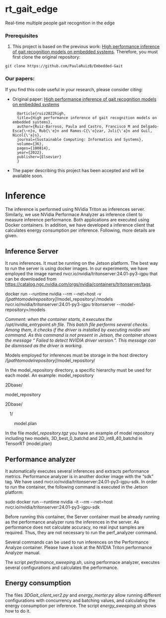 # rt_gait_edge

Real-time multiple people gait recognition in the edge

### Prerequisites
1. This project is based on the previous work: [High performance inference of gait recognition models on embedded systems](https://www.sciencedirect.com/science/article/pii/S2210537922001457). Therefore, you must first clone the original repository:
```
git clone https://github.com/PaulaRuizB/Embedded-Gait
```


### Our papers: 

If you find this code useful in your research, please consider citing:

* Original paper: [High performance inference of gait recognition models on embedded systems](https://www.sciencedirect.com/science/article/pii/S2210537922001457)


        @article{ruiz2022high,
        title={High performance inference of gait recognition models on embedded systems},
        author={Ruiz-Barroso, Paula and Castro, Francisco M and Delgado-Esca{\~n}o, Rub{\'e}n and Ramos-C{\'o}zar, Juli{\'a}n and Guil, Nicol{\'a}s},
        journal={Sustainable Computing: Informatics and Systems},
        volume={36},
        pages={100814},
        year={2022},
        publisher={Elsevier}
        }

  
* The paper describing this project has been accepted and will be available soon.

# Inference 

The inference is performed using NVidia Triton as inferences server. Similarly, we use NVidia Performace Analyzer as inference client to measure inference performance. Both applications are executed using Docker containers. In addition, we have developed a inference client that calculates energy consumption per inference. Following, more details are given.

## Inference Server
It runs inferences. It must be running on the Jetson platform. The best way to run the server is using docker images. In our experiments,  we have employed the image named  nvcr.io/nvidia/tritonserver:24.01-py3-igpu that can be downloaded from <https://catalog.ngc.nvidia.com/orgs/nvidia/containers/tritonserver/tags>.

docker run --runtime nvidia --rm --net=host -v /[*pathtomodelrepository]*/model\_repository/:/models nvcr.io/nvidia/tritonserver:24.01-py3-igpu tritonserver --model-repository=/models

_Comment: when the container starts, it executes the /opt/nvidia\_entrypoint.sh file. This batch file performs several checks. Among them, it checks if the driver is installed by executing nvidia-smi command. As this command is not present in Jetson, the container shows the message  “ Failed to detect NVIDIA driver version.”. This message can be dismissed as the driver is working._

Models employed for inferences must be storage in the host directory /[*pathtomodelrepository]*/model\_repository/ 

In the model\_repository directory, a specific hierarchy must be used for each model. An example:
model\_repository

2Dbase/

model\_repository

2Dbase/

`  `1/

`    `model.plan

In the file *model_repository.tgz* you have an example of model repository including two models, 3D_best_0_batchd and 2D_int8_40_batchd in TensorRT (model.plan)

## Performance analyzer

It automatically executes several inferences and extracts performance metrics. Performance analyzer is in another docker image with the “sdk” tag. We have used nvcr.io/nvidia/tritonserver:24.01-py3-igpu-sdk. In order to run the container, the following command is executed in the Jetson platform:

sudo docker run --runtime nvidia -it --rm --net=host nvcr.io/nvidia/tritonserver:24.01-py3-igpu-sdk

Before running this container, the Server container must be already running as the performance analyzer runs the inferences in the server. As performance does not calculate accuracy, no real input samples are required. Thus, they are not necessary to run the perf\_analyzer command. 

Several commands can be used to run inferences on the Performance Analyze container. Please have a look at the NVIDIA Triton performance Analyzer manual.

The script *performance_sweeping.sh*, using performace analyzer, executes several configurations and calculates the performance. 

## Energy consumption

The files *3DGait_client_ver2.py* and *energy_merter.py* allow running different configurations with concurrency and batching values, and calculating the energy consumption per inference. The script *energy_sweeping.sh* shows how to do it. 

